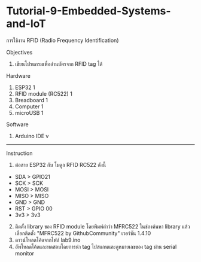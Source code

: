 # Tutorial-9-Embedded-Systems-and-IoT
การใช้งาน RFID (Radio Frequency Identification)


Objectives
1. เขียนโปรแกรมเพื่ออ่านบัตรจาก RFID tag ได้

Hardware
1.	ESP32                 1	        
2.	RFID module (RC522)		1
3.	Breadboard            1
4.	Computer	            1
5.	microUSB	            1 

Software
1. Arduino IDE v
--------------------
Instruction

1. ต่อสาย ESP32 กับ โมดูล RFID RC522 ดังนี้
  - SDA > GPIO21
  - SCK > SCK
  - MOSI > MOSI
  - MISO > MISO
  - GND > GND
  - RST > GPIO 00
  - 3v3 > 3v3
2. ติดตั้ง library ของ RFID module โดยพิมพ์คำว่า MFRC522 ในช่องค้นหา library แล้วเลือกติดตั้ง "MFRC522 by GithubCommunity" เวอร์ชัน 1.4.10
3. ดาวน์โหลดโค้ดจากไฟล์ lab9.ino
4. อัพโหลดโค้ดและทดสอบโดยการนำ tag ไปสแกนและดูหมายเลขของ tag ผ่าน serial monitor



